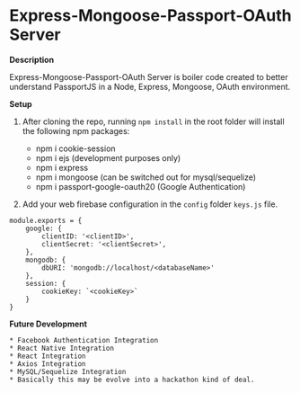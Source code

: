 # Express-Mongoose-Passport-OAuth Server

**Description**

Express-Mongoose-Passport-OAuth Server is boiler code created to better understand PassportJS in a Node, Express, Mongoose, OAuth environment. 

**Setup**

1) After cloning the repo, running `npm install` in the root folder will install the following npm packages:

    * npm i cookie-session
    * npm i ejs (development purposes only)
    * npm i express
    * npm i mongoose (can be switched out for mysql/sequelize)
    * npm i passport-google-oauth20 (Google Authentication) 

2) Add your web firebase configuration in the `config` folder `keys.js` file.

``` config > keys.js
module.exports = {
    google: {
        clientID: '<clientID>',
        clientSecret: '<clientSecret>',
    },
    mongodb: {
        dbURI: 'mongodb://localhost/<databaseName>'
    },
    session: {
        cookieKey: `<cookieKey>`
    }
}
```

**Future Development**

    * Facebook Authentication Integration
    * React Native Integration
    * React Integration
    * Axios Integration
    * MySQL/Sequelize Integration
    * Basically this may be evolve into a hackathon kind of deal.






